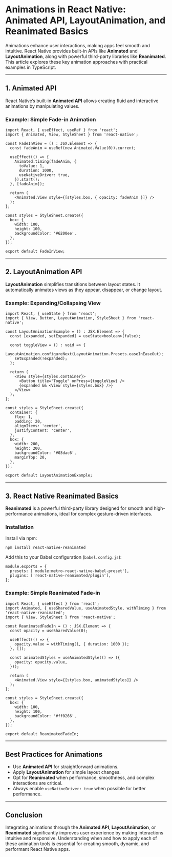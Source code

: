# Animations in React Native: Animated API, LayoutAnimation, and Reanimated Basics

Animations enhance user interactions, making apps feel smooth and intuitive. React Native provides built-in APIs like **Animated** and **LayoutAnimation**, along with powerful third-party libraries like **Reanimated**. This article explores these key animation approaches with practical examples in TypeScript.

---

## 1. Animated API

React Native’s built-in **Animated API** allows creating fluid and interactive animations by manipulating values.

### Example: Simple Fade-in Animation

```
import React, { useEffect, useRef } from 'react';
import { Animated, View, StyleSheet } from 'react-native';

const FadeInView = () : JSX.Element => {
  const fadeAnim = useRef(new Animated.Value(0)).current;

  useEffect(() => {
    Animated.timing(fadeAnim, {
      toValue: 1,
      duration: 1000,
      useNativeDriver: true,
    }).start();
  }, [fadeAnim]);

  return (
    <Animated.View style={[styles.box, { opacity: fadeAnim }]} />
  );
};

const styles = StyleSheet.create({
  box: {
    width: 100,
    height: 100,
    backgroundColor: '#6200ee',
  },
});

export default FadeInView;
```

---

## 2. LayoutAnimation API

**LayoutAnimation** simplifies transitions between layout states. It automatically animates views as they appear, disappear, or change layout.

### Example: Expanding/Collapsing View

```
import React, { useState } from 'react';
import { View, Button, LayoutAnimation, StyleSheet } from 'react-native';

const LayoutAnimationExample = () : JSX.Element => {
  const [expanded, setExpanded] = useState<boolean>(false);

  const toggleView = () : void => {
    LayoutAnimation.configureNext(LayoutAnimation.Presets.easeInEaseOut);
    setExpanded(!expanded);
  };

  return (
    <View style={styles.container}>
      <Button title="Toggle" onPress={toggleView} />
      {expanded && <View style={styles.box} />}
    </View>
  );
};

const styles = StyleSheet.create({
  container: {
    flex: 1,
    padding: 20,
    alignItems: 'center',
    justifyContent: 'center',
  },
  box: {
    width: 200,
    height: 200,
    backgroundColor: '#03dac6',
    marginTop: 20,
  },
});

export default LayoutAnimationExample;
```

---

## 3. React Native Reanimated Basics

**Reanimated** is a powerful third-party library designed for smooth and high-performance animations, ideal for complex gesture-driven interfaces.

### Installation

Install via npm:

```
npm install react-native-reanimated
```

Add this to your Babel configuration (`babel.config.js`):

```
module.exports = {
  presets: ['module:metro-react-native-babel-preset'],
  plugins: ['react-native-reanimated/plugin'],
};
```

### Example: Simple Reanimated Fade-in

```
import React, { useEffect } from 'react';
import Animated, { useSharedValue, useAnimatedStyle, withTiming } from 'react-native-reanimated';
import { View, StyleSheet } from 'react-native';

const ReanimatedFadeIn = () : JSX.Element => {
  const opacity = useSharedValue(0);

  useEffect(() => {
    opacity.value = withTiming(1, { duration: 1000 });
  }, []);

  const animatedStyles = useAnimatedStyle(() => ({
    opacity: opacity.value,
  }));

  return (
    <Animated.View style={[styles.box, animatedStyles]} />
  );
};

const styles = StyleSheet.create({
  box: {
    width: 100,
    height: 100,
    backgroundColor: '#ff0266',
  },
});

export default ReanimatedFadeIn;
```

---

## Best Practices for Animations

- Use **Animated API** for straightforward animations.
- Apply **LayoutAnimation** for simple layout changes.
- Opt for **Reanimated** when performance, smoothness, and complex interactions are critical.
- Always enable `useNativeDriver: true` when possible for better performance.

---

## Conclusion

Integrating animations through the **Animated API**, **LayoutAnimation**, or **Reanimated** significantly improves user experience by making interactions intuitive and responsive. Understanding when and how to apply each of these animation tools is essential for creating smooth, dynamic, and performant React Native apps.